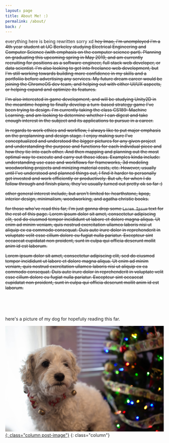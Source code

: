 ```yaml
---
layout: page
title: About Me! :)
permalink: /about/
back: /
---
```


<link rel="stylesheet" href="{{ "/assets/css/posts.css" | prepend: site.baseurl }}">

everything here is being rewritten sorry xd
<s>
hey lmao, <s> i'm unemployed </s> i'm a 4th year student at UC Berkeley studying Electrical Engineering and Computer Science (with emphasis on the computer science part).  Planning on graduating this upcoming spring in May 2019, and am currently recruiting for positions as a software engineer, full stack web developer, or data scientist.  I'm also looking to get into freelance web development, but I'm still working towards building more confidence in my skills and a portfoliio before advertising any services.  My future dream career would be joining the ChromeOS dev team, and helping out with either UI/UX aspects, or helping expand and optimize its features.

I'm also interested in game development, and will be studying Unity2D in the meantime hoping to finally develop a turn-based strategy game I've been trying to design.  I'm currently taking the class CS189: Machine Learning, and am looking to determine whether I can digest and take enough interest in the subject and its applications to pursue in a career.

In regards to work ethics and workflow, I always like to put major emphasis on the preplanning and design stage.  I enjoy making sure I've conceptualized and understood the bigger pictures for any given project and understanding the purpose and functions for each individual piece and how they tie into each other.  And then mapping and planning out the most optimal way to execute and carry out those ideas. Examples kinda include: understanding use case and workflows for frameworks, 3d modeling woodworking projects and minizing material costs, etc.
However, usually until I've understood and planned things out, I find it harder to personally get invested and work efficiently or productively. But uh, for when I do follow through and finish plans, they've usually turned out pretty ok so far :)

other general interest include, but aren't limited to: hearthstone, kpop, interior design, minimalism, woodworking, and agatha christie books.

for those who've read this far, I'm just gonna drop some `Lorem Ipsum` text for the rest of this page.
Lorem ipsum dolor sit amet, consectetur adipiscing elit, sed do eiusmod tempor incididunt ut labore et dolore magna aliqua. Ut enim ad minim veniam, quis nostrud exercitation ullamco laboris nisi ut aliquip ex ea commodo consequat. Duis aute irure dolor in reprehenderit in voluptate velit esse cillum dolore eu fugiat nulla pariatur. Excepteur sint occaecat cupidatat non proident, sunt in culpa qui officia deserunt mollit anim id est laborum.

Lorem ipsum dolor sit amet, consectetur adipiscing elit, sed do eiusmod tempor incididunt ut labore et dolore magna aliqua. Ut enim ad minim veniam, quis nostrud exercitation ullamco laboris nisi ut aliquip ex ea commodo consequat. Duis aute irure dolor in reprehenderit in voluptate velit esse cillum dolore eu fugiat nulla pariatur. Excepteur sint occaecat cupidatat non proident, sunt in culpa qui officia deserunt mollit anim id est laborum.
</s>

<br><br><br><br>
here's a picture of my dog for <span style="font-size: 10pt"> hopefully </span> reading this far.

[![Mushu :)](/assets/images/mushu.jpg){: class="column post-image"}](/assets/images/mushu.jpg)
{: class="column"}